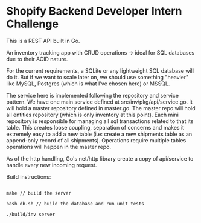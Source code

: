 # Shopify Backend Developer Intern Challenge

This is a REST API built in Go.

An inventory tracking app with CRUD operations -> ideal for SQL databases due to their ACID nature.

For the current requirements, a SQLite or any lightweight SQL database will do it. But if we want to scale later on, we should use something "heavier" like MySQL, Postgres (which is what I've chosen here) or MSSQL.

The service here is implemented following the repository and service pattern. We have one main service defined at src/inv/pkg/api/service.go. It will hold a master repository defined in master.go. The master repo will hold all entities repository (which is only inventory at this point). Each mini repository is responsible for managing all sql transactions related to that its table. This creates loose coupling, separation of concerns and makes it extremely easy to add a new table (i.e: create a new shipments table as an append-only record of all shipments). Operations require multiple tables operations will happen in the master repo.

As of the http handling, Go's net/http library create a copy of api/service to handle every new incoming request.

Build instructions:

```

make // build the server

bash db.sh // build the database and run unit tests

./build/inv server

```
